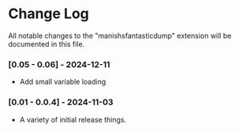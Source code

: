 # Change Log

All notable changes to the "manishsfantasticdump" extension will be documented in this file.


### [0.05 - 0.06] - 2024-12-11
- Add small variable loading


### [0.01 - 0.0.4] - 2024-11-03
- A variety of initial release things.